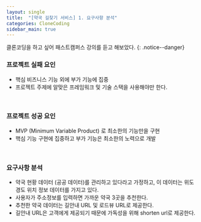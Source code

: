 ```yaml
---
layout: single
title:  "[약국 길찾기 서비스] 1. 요구사항 분석"
categories: CloneCoding
sidebar_main: true
---
```




클론코딩을 하고 싶어 패스트캠퍼스 강의를 듣고 해보았다.
{: .notice--danger}



### 프로젝트 실패 요인

- 핵심 비즈니스 기능 외에 부가 기능에 집중
- 프로젝트 주제에 알맞은 프레임워크 및 기술 스택을 사용해야만 한다.

<br/>

### 프로젝트 성공 요인

- MVP (Minimum Variable Product) 로 최소한의 기능만을 구현
- 핵심 기능 구현에 집중하고 부가 기능은 최소한의 노력으로 개발

<br/>

### 요구사항 분석

- 약국 현황 데이터 (공공 데이터)를 관리하고 있다라고 가정하고, 이 데이터는 위도 경도 위치 정보 데이터를 가지고 있다.
- 사용자가 주소정보를 입력하면 가까운 약국 3곳을 추천한다.
- 추천한 약국 데이터는 길안내 URL 및 로드뷰 URL로 제공한다.
- 길안내 URL은 고객에게 제공되기 때문에 가독성을 위해 shorten url로 제공한다.

<br/>



